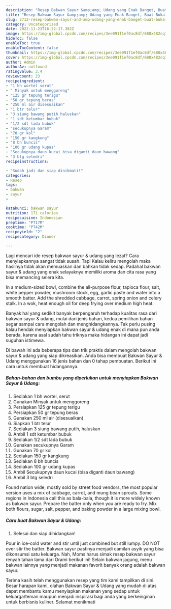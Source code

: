 ```yaml
---
description: "Resep Bakwan Sayur &amp;amp; Udang yang Enak Banget, Buat Buka Puasa Lezat"
title: "Resep Bakwan Sayur &amp;amp; Udang yang Enak Banget, Buat Buka Puasa Lezat"
slug: 2712-resep-bakwan-sayur-and-amp-udang-yang-enak-banget-buat-buka-puasa-lezat
category: Uncategorized
date: 2022-11-23T16:22:17.382Z
image: https://img-global.cpcdn.com/recipes/3ee091f1ef0ac8df/680x482cq70/bakwan-sayur-udang-foto-resep-utama.jpg
hideToc: false
enableToc: true
enableTocContent: false
thumbnail: https://img-global.cpcdn.com/recipes/3ee091f1ef0ac8df/680x482cq70/bakwan-sayur-udang-foto-resep-utama.jpg
cover: https://img-global.cpcdn.com/recipes/3ee091f1ef0ac8df/680x482cq70/bakwan-sayur-udang-foto-resep-utama.jpg
author: Admin
authorAv: notfound
ratingvalue: 3.4
reviewcount: 23
recipeingredient:
- "1 bh wortel serut"
- " Minyak untuk menggoreng"
- "125 gr tepung terigu"
- "50 gr tepung beras"
- "250 ml air disesuaikan"
- "1 btr telur"
- "3 siung bawang putih haluskan"
- "1 sdt ketumbar bubuk"
- "1/2 sdt lada bubuk"
- "secukupnya Garam"
- "70 gr kol"
- "150 gr kangkung"
- "8 bh buncis"
- "100 gr udang kupas"
- "Secukupnya daun kucai bisa diganti daun bawang"
- "3 btg seledri"
recipeinstructions:

- "Sudah jadi dan siap dinikmati!"
categories:
- Resep
tags:
- bakwan
- sayur
- 

katakunci: bakwan sayur  
nutrition: 171 calories
recipecuisine: Indonesian
preptime: "PT17M"
cooktime: "PT42M"
recipeyield: "2"
recipecategory: Dinner

---
```



Lagi mencari ide resep bakwan sayur &amp; udang yang lezat? Cara menyiapkannya sangat tidak susah. Tapi Kalau keliru mengolah maka hasilnya tidak akan memuaskan dan bahkan tidak sedap. Padahal bakwan sayur &amp; udang yang enak selayaknya memiliki aroma dan cita rasa yang bisa memancing selera kita.


In a medium-sized bowl, combine the all-purpose flour, tapioca flour, salt, white pepper powder, mushroom stock, egg, garlic paste and water into a smooth batter. Add the shredded cabbage, carrot, spring onion and celery stalk. In a wok, heat enough oil for deep frying over medium high heat.

Banyak hal yang sedikit banyak berpengaruh terhadap kualitas rasa dari bakwan sayur &amp; udang, mulai dari jenis bahan, kedua pemilihan bahan segar sampai cara mengolah dan menghidangkannya. Tak perlu pusing kalau hendak menyiapkan bakwan sayur &amp; udang enak di mana pun anda berada, karena asal sudah tahu triknya maka hidangan ini dapat jadi suguhan istimewa.


Di bawah ini ada beberapa tips dan trik praktis dalam mengolah bakwan sayur &amp; udang yang siap dikreasikan. Anda bisa membuat Bakwan Sayur &amp; Udang menggunakan 16 jenis bahan dan 0 tahap pembuatan. Berikut ini cara untuk membuat hidangannya.

<!--inarticleads1-->

##### Bahan-bahan dan bumbu yang diperlukan untuk menyiapkan Bakwan Sayur &amp; Udang:

1. Sediakan 1 bh wortel, serut
1. Gunakan  Minyak untuk menggoreng
1. Persiapkan 125 gr tepung terigu
1. Persiapkan 50 gr tepung beras
1. Gunakan 250 ml air (disesuaikan)
1. Siapkan 1 btr telur
1. Sediakan 3 siung bawang putih, haluskan
1. Ambil 1 sdt ketumbar bubuk
1. Sediakan 1/2 sdt lada bubuk
1. Gunakan secukupnya Garam
1. Gunakan 70 gr kol
1. Sediakan 150 gr kangkung
1. Sediakan 8 bh buncis
1. Sediakan 100 gr udang kupas
1. Ambil Secukupnya daun kucai (bisa diganti daun bawang)
1. Ambil 3 btg seledri


Found nation wide, mostly sold by street food vendors, the most popular version uses a mix of cabbage, carrot, and mung bean sprouts. Some regions in Indonesia call this as bala-bala, though it is more widely known as bakwan sayur. Prepare the batter only when you are ready to fry. Mix both flours, sugar, salt, pepper, and baking powder in a large mixing bowl. 

<!--inarticleads2-->

##### Cara buat Bakwan Sayur &amp; Udang:


1. Selesai dan siap dihidangkan!

Pour in ice-cold water and stir until just combined but still lumpy. DO NOT over stir the batter. Bakwan sayur pastinya menjadi camilan asyik yang bisa dikonsumsi satu keluarga. Nah, Moms harus simak resep bakwan sayur renyah tahan lama dari Orami berikut ini! Selain bakwan jagung, menu bakwan lainnya yang menjadi makanan favorit banyak orang adalah bakwan sayur. 

Terima kasih telah menggunakan resep yang tim kami tampilkan di sini. Besar harapan kami, olahan Bakwan Sayur &amp; Udang yang mudah di atas dapat membantu kamu menyiapkan makanan yang sedap untuk keluarga/teman maupun menjadi inspirasi bagi anda yang berkeinginan untuk berbisnis kuliner. Selamat menikmati

